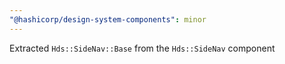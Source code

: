 ```yaml
---
"@hashicorp/design-system-components": minor
---
```


Extracted `Hds::SideNav::Base` from the `Hds::SideNav` component
